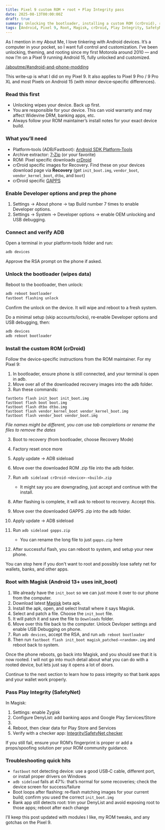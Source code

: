 ```yaml
---
title: Pixel 9 custom ROM + root + Play Integrity pass
date: 2025-08-13T00:00:00Z
draft: true
summary: Unlocking the bootloader, installing a custom ROM (crDroid), rooting with Magisk, and passing Play Integrity on a Pixel 9 running Android 15.
tags: [Android, Pixel 9, Root, Magisk, crDroid, Play Integrity, SafetyNet]
---
```


As I mention in my About Me, I love tinkering with Android devices. It’s a computer in your pocket, so I want full control and customization. I’ve been unlocking, theming, and rooting since my first Motorola around 2010 — and now I’m on a Pixel 9 running Android 15, fully unlocked and customized.

[/aboutme/#android-and-phone-modding](/aboutme/#android-and-phone-modding)

This write‑up is what I did on my Pixel 9. It also applies to Pixel 9 Pro / 9 Pro XL and most Pixels on Android 15 (with minor device‑specific differences).

### Read this first

- Unlocking wipes your device. Back up first.
- You are responsible for your device. This can void warranty and may affect Widevine DRM, banking apps, etc.
- Always follow your ROM maintainer’s install notes for your exact device build.

### What you’ll need

- Platform‑tools (ADB/Fastboot): [Android SDK Platform‑Tools](https://developer.android.com/tools/releases/platform-tools)
- Archive extractor: [7‑Zip](https://www.7-zip.org/) (or your favorite)
- ROM: Pixel specific downloads [crDroid]([https://crdroid.net/downloads])
- crDroid specific images for Recovery. Find these on your devices download page via **Recovery** (get `init_boot.img`, `vendor_boot`, `vendor_kernel_boot`, `dtbo`, and `boot`)
- crDroid specific [GAPPS](https://nikgapps.com/crdroid-official)

### Enable Developer options and prep the phone

1) Settings → About phone → tap Build number 7 times to enable Developer options.
2) Settings → System → Developer options → enable OEM unlocking and USB debugging.

### Connect and verify ADB

Open a terminal in your platform‑tools folder and run:

```bash
adb devices
```

Approve the RSA prompt on the phone if asked.

### Unlock the bootloader (wipes data)

Reboot to the bootloader, then unlock:

```bash
adb reboot bootloader
fastboot flashing unlock
```

Confirm the unlock on the device. It will wipe and reboot to a fresh system.

Do a minimal setup (skip accounts/locks), re‑enable Developer options and USB debugging, then:

```bash
adb devices
adb reboot bootloader
```

### Install the custom ROM (crDroid)

Follow the device‑specific instructions from the ROM maintainer. For my Pixel 9:

1. In bootloader, ensure phone is still connected, and your terminal is open in adb.
2. Move over all of the downloaded recovery images into the adb folder.
2. Run these commands:
```
fastboto flash init_boot init_boot.img
fastboot flash boot boot.img
fastboot flash dtbo dtbo.img
fastboot flash vendor_kernel_boot vendor_kernel_boot.img
fastboot flash vendor_boot vendor_boot.img
```
*File names might be different, you can use tab completions or rename the files to remove the dates*

3. Boot to recovery (from bootloader, choose Recovery Mode)
4. Factory reset once more
5. Apply update → ADB sideload
6. Move over the downloaded ROM .zip file into the adb folder.
7. Run `adb sideload crDroid-<device>-<build>.zip`

    - It might say you are downgrading, just accept and continue with the install.
8. After flashing is complete, it will ask to reboot to recovery. Accept this.
9. Move over the downloaded GAPPS .zip into the adb folder.
10. Apply update → ADB sideload
11. Run `adb sideload gapps.zip`

    - You can rename the long file to just `gapps.zip` here
12. After successful flash, you can reboot to system, and setup your new phone.

You can stop here if you don't want to root and possibly lose safety net for wallets, banks, and other apps.

### Root with Magisk (Android 13+ uses init_boot)

1. We already have the `init_boot` so we can just move it over to our phone from the computer.
2. Download latest [Magisk](https://github.com/topjohnwu/magisk/releases/) beta apk.
3. Install the apk, open, and select Install where it says Magisk.
4. Select and patch a file. Choose the `init_boot` file.
5. It will patch it and save the file to `Downloads` folder.
6. Move over this file back to the computer. Unlock Devloper settings and enable USB Debugging on phone.
7. Run `adb devices`, accept the RSA, and run `adb reboot bootloader`
8. Then run `fastboot flash init_boot magisk_patched-<random>.img` and reboot back to system.

Once the phone reboots, go back into Magisk, and you should see that it is now rooted. I will not go into much detail about what you can do with a rooted device, but lets just say it opens a lot of doors.

Continue to the next section to learn how to pass integrity so that bank apps and your wallet work properly.

### Pass Play Integrity (SafetyNet)

In Magisk:

1. Settings: enable Zygisk
2. Configure DenyList: add banking apps and Google Play Services/Store
3. 
4. Reboot, then clear data for Play Store and Services
5. Verify with a checker app: [Integrity/SafetyNet checker]([link-to-checker-app])

If you still fail, ensure your ROM’s fingerprint is proper or add a props/spoofing solution per your ROM community guidance.

### Troubleshooting quick hits

- `fastboot` not detecting device: use a good USB‑C cable, different port, or install proper drivers on Windows
- `adb sideload` fails at 47%: that’s normal for some recoveries; check the device screen for success/failure
- Boot loops after flashing: re‑flash matching images for your current build; confirm you used the correct `init_boot.img`
- Bank app still detects root: trim your DenyList and avoid exposing root to those apps; reboot after each change

I’ll keep this post updated with modules I like, my ROM tweaks, and any gotchas on the Pixel 9.


